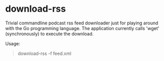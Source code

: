 download-rss
============

Trivial commandline podcast rss feed downloader just for playing around with the Go programming language. The application currently calls 'wget' (synchronously) to execute the download.

Usage:
> download-rss -f feed.xml
